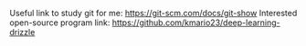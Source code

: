 Useful link to study git for me: https://git-scm.com/docs/git-show
Interested open-source program link: https://github.com/kmario23/deep-learning-drizzle
